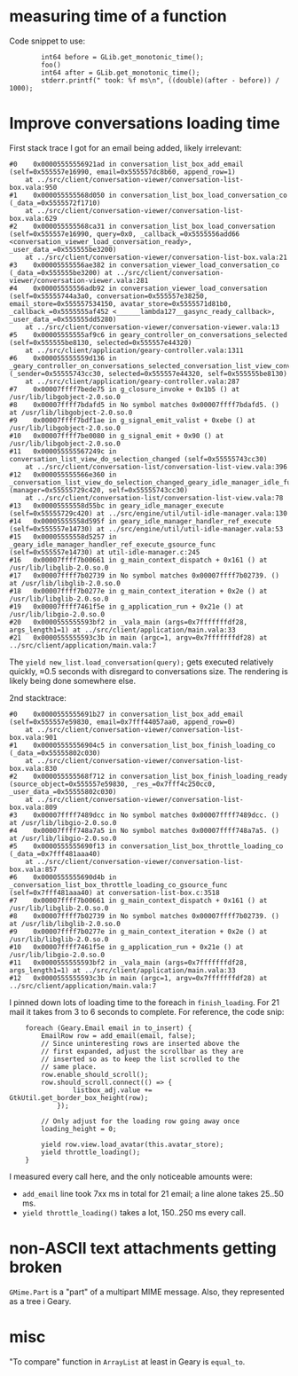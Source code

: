 # measuring time of a function

Code snippet to use:

```
        int64 before = GLib.get_monotonic_time();
        foo()
        int64 after = GLib.get_monotonic_time();
        stderr.printf(" took: %f ms\n", ((double)(after - before)) / 1000);
```

# Improve conversations loading time

First stack trace I got for an email being added, likely irrelevant:

```
#0    0x00005555556921ad in conversation_list_box_add_email (self=0x555557e16990, email=0x555557dc8b60, append_row=1)
    at ../src/client/conversation-viewer/conversation-list-box.vala:950
#1    0x000055555568d050 in conversation_list_box_load_conversation_co (_data_=0x5555572f1710)
    at ../src/client/conversation-viewer/conversation-list-box.vala:629
#2    0x000055555568ca31 in conversation_list_box_load_conversation (self=0x555557e16990, query=0x0, _callback_=0x5555556add66 <conversation_viewer_load_conversation_ready>, _user_data_=0x555555be3200)
    at ../src/client/conversation-viewer/conversation-list-box.vala:21
#3    0x00005555556ae382 in conversation_viewer_load_conversation_co (_data_=0x555555be3200) at ../src/client/conversation-viewer/conversation-viewer.vala:281
#4    0x00005555556adb92 in conversation_viewer_load_conversation (self=0x55555744a3a0, conversation=0x555557e38250, email_store=0x555557534150, avatar_store=0x5555571d81b0, _callback_=0x5555555af452 <______lambda127__gasync_ready_callback>, _user_data_=0x555555dd5280)
    at ../src/client/conversation-viewer/conversation-viewer.vala:13
#5    0x00005555555af9c6 in geary_controller_on_conversations_selected (self=0x555555be8130, selected=0x555557e44320)
    at ../src/client/application/geary-controller.vala:1311
#6    0x000055555559d136 in _geary_controller_on_conversations_selected_conversation_list_view_conversations_selected (_sender=0x55555743cc30, selected=0x555557e44320, self=0x555555be8130)
    at ../src/client/application/geary-controller.vala:287
#7    0x00007ffff7bede75 in g_closure_invoke + 0x1b5 () at /usr/lib/libgobject-2.0.so.0
#8    0x00007ffff7bdafd5 in No symbol matches 0x00007ffff7bdafd5. () at /usr/lib/libgobject-2.0.so.0
#9    0x00007ffff7bdf1ae in g_signal_emit_valist + 0xebe () at /usr/lib/libgobject-2.0.so.0
#10   0x00007ffff7be0080 in g_signal_emit + 0x90 () at /usr/lib/libgobject-2.0.so.0
#11   0x000055555567249c in conversation_list_view_do_selection_changed (self=0x55555743cc30)
    at ../src/client/conversation-list/conversation-list-view.vala:396
#12   0x000055555566e360 in _conversation_list_view_do_selection_changed_geary_idle_manager_idle_func (manager=0x55555729c420, self=0x55555743cc30)
    at ../src/client/conversation-list/conversation-list-view.vala:78
#13   0x00005555558d55bc in geary_idle_manager_execute (self=0x55555729c420) at ../src/engine/util/util-idle-manager.vala:130
#14   0x00005555558d595f in geary_idle_manager_handler_ref_execute (self=0x555557e14730) at ../src/engine/util/util-idle-manager.vala:53
#15   0x00005555558d5257 in _geary_idle_manager_handler_ref_execute_gsource_func (self=0x555557e14730) at util-idle-manager.c:245
#16   0x00007ffff7b00661 in g_main_context_dispatch + 0x161 () at /usr/lib/libglib-2.0.so.0
#17   0x00007ffff7b02739 in No symbol matches 0x00007ffff7b02739. () at /usr/lib/libglib-2.0.so.0
#18   0x00007ffff7b0277e in g_main_context_iteration + 0x2e () at /usr/lib/libglib-2.0.so.0
#19   0x00007ffff7461f5e in g_application_run + 0x21e () at /usr/lib/libgio-2.0.so.0
#20   0x0000555555593bf2 in _vala_main (args=0x7fffffffdf28, args_length1=1) at ../src/client/application/main.vala:33
#21   0x0000555555593c3b in main (argc=1, argv=0x7fffffffdf28) at ../src/client/application/main.vala:7
```

The `yield new_list.load_conversation(query);` gets executed relatively quickly, ≈0.5 seconds with disregard to conversations size. The rendering is likely being done somewhere else.

2nd stacktrace:

```
#0    0x0000555555691b27 in conversation_list_box_add_email (self=0x555557e59830, email=0x7fff44057aa0, append_row=0)
    at ../src/client/conversation-viewer/conversation-list-box.vala:901
#1    0x00005555556904c5 in conversation_list_box_finish_loading_co (_data_=0x55555802c030)
    at ../src/client/conversation-viewer/conversation-list-box.vala:830
#2    0x000055555568f712 in conversation_list_box_finish_loading_ready (source_object=0x555557e59830, _res_=0x7fff4c250cc0, _user_data_=0x55555802c030)
    at ../src/client/conversation-viewer/conversation-list-box.vala:809
#3    0x00007ffff7489dcc in No symbol matches 0x00007ffff7489dcc. () at /usr/lib/libgio-2.0.so.0
#4    0x00007ffff748a7a5 in No symbol matches 0x00007ffff748a7a5. () at /usr/lib/libgio-2.0.so.0
#5    0x0000555555690f13 in conversation_list_box_throttle_loading_co (_data_=0x7fff481aaa40)
    at ../src/client/conversation-viewer/conversation-list-box.vala:857
#6    0x0000555555690d4b in _conversation_list_box_throttle_loading_co_gsource_func (self=0x7fff481aaa40) at conversation-list-box.c:3518
#7    0x00007ffff7b00661 in g_main_context_dispatch + 0x161 () at /usr/lib/libglib-2.0.so.0
#8    0x00007ffff7b02739 in No symbol matches 0x00007ffff7b02739. () at /usr/lib/libglib-2.0.so.0
#9    0x00007ffff7b0277e in g_main_context_iteration + 0x2e () at /usr/lib/libglib-2.0.so.0
#10   0x00007ffff7461f5e in g_application_run + 0x21e () at /usr/lib/libgio-2.0.so.0
#11   0x0000555555593bf2 in _vala_main (args=0x7fffffffdf28, args_length1=1) at ../src/client/application/main.vala:33
#12   0x0000555555593c3b in main (argc=1, argv=0x7fffffffdf28) at ../src/client/application/main.vala:7
```

I pinned down lots of loading time to the foreach in `finish_loading`. For 21 mail it takes from 3 to 6 seconds to complete. For reference, the code snip:

        foreach (Geary.Email email in to_insert) {
            EmailRow row = add_email(email, false);
            // Since uninteresting rows are inserted above the
            // first expanded, adjust the scrollbar as they are
            // inserted so as to keep the list scrolled to the
            // same place.
            row.enable_should_scroll();
            row.should_scroll.connect(() => {
                    listbox_adj.value += GtkUtil.get_border_box_height(row);
                });

            // Only adjust for the loading row going away once
            loading_height = 0;

            yield row.view.load_avatar(this.avatar_store);
            yield throttle_loading();
        }

I measured every call here, and the only noticeable amounts were:

* `add_email` line took 7xx ms in total for 21 email; a line alone takes 25..50 ms.
* `yield throttle_loading()` takes a lot, 150..250 ms every call.

# non-ASCII text attachments getting broken

`GMime.Part` is a "part" of a multipart MIME message. Also, they represented as a tree i Geary.

# misc

"To compare" function in `ArrayList` at least in Geary is `equal_to`.
